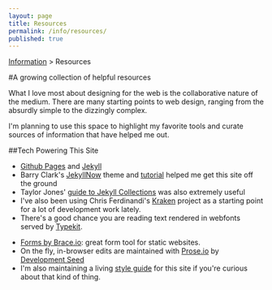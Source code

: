 ```yaml
---
layout: page
title: Resources
permalink: /info/resources/
published: true
---
```


<nav role="navigation" class="breadcrumb-nav" id="top">
     <a href="../">Information</a> > Resources
</nav><!--/.breadcrumb-nav-->


#A growing collection of helpful resources

What I love most about designing for the web is the collaborative nature of the medium. There are many starting points to web design, ranging from the absurdly simple to the dizzingly complex.

I'm planning to use this space to highlight my favorite tools and curate sources of information that have helped me out.

##Tech Powering This Site
* [Github Pages](https://pages.github.com/) and [Jekyll](http://jekyllrb.com/)
* Barry Clark's [JekyllNow](https://github.com/barryclark/jekyll-now) theme and [tutorial](http://www.smashingmagazine.com/2014/08/01/build-blog-jekyll-github-pages/) helped me get this site off the ground
* Taylor Jones' [guide to Jekyll Collections](http://www.sitepoint.com/getting-started-jekyll-collections/) was also extremely useful
* I've also been using Chris Ferdinandi's [Kraken](https://cferdinandi.github.io/kraken/) project as a starting point for a lot of development work lately.
* There's a good chance you are reading text rendered in webfonts served by [Typekit](https://typekit.com/colophons/tyd0bgr).
<!--* Occasional icons served via CDN thanks to [FontAwesome](https://fortawesome.github.io/Font-Awesome/icons/).-->
* [Forms by Brace.io](http://forms.brace.io/): great form tool for static websites.
* On the fly, in-browser edits are maintained with [Prose.io](http://prose.io/#about) by [Development Seed](http://www.developmentseed.org/)
* I'm also maintaining a living <a href="/info/style-guide/" title="Style Guide">style guide</a> for this site if you're curious about that kind of thing.